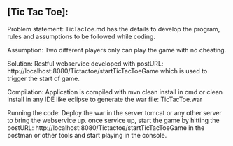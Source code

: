 [Tic Tac Toe]:
--------------
Problem statement: TicTacToe.md has the details to develop the program, rules and assumptions to be followed while coding.

Assumption: Two different players only can play the game with no cheating.

Solution: Restful webservice developed with postURL: http://localhost:8080/Tictactoe/startTicTacToeGame which is used to trigger the start of game.

Compilation: Application is compiled with mvn clean install in cmd or clean install in any IDE like eclipse to generate the war file: TicTacToe.war

Running the code: Deploy the war in the server tomcat or any other server to bring the webservice up. once service up, start the game by hitting the postURL: http://localhost:8080/Tictactoe/startTicTacToeGame in the postman or other tools and start playing in the console.





